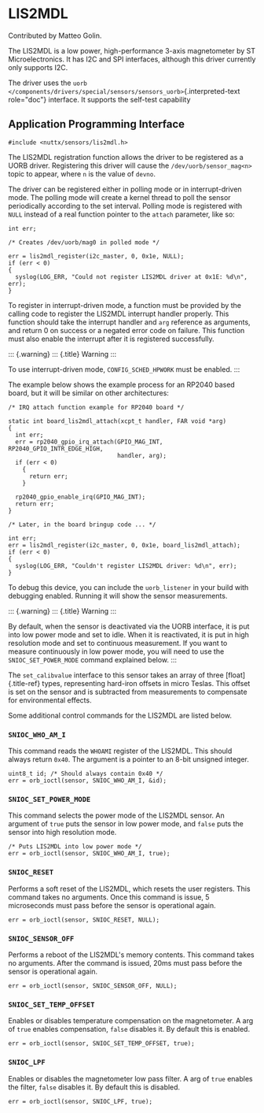 LIS2MDL
=======

Contributed by Matteo Golin.

The LIS2MDL is a low power, high-performance 3-axis magnetometer by ST
Microelectronics. It has I2C and SPI interfaces, although this driver
currently only supports I2C.

The driver uses the `uorb
</components/drivers/special/sensors/sensors_uorb>`{.interpreted-text
role="doc"} interface. It supports the self-test capability

Application Programming Interface
---------------------------------

``` {.c}
#include <nuttx/sensors/lis2mdl.h>
```

The LIS2MDL registration function allows the driver to be registered as
a UORB driver. Registering this driver will cause the
`/dev/uorb/sensor_mag<n>` topic to appear, where `n` is the value of
`devno`.

The driver can be registered either in polling mode or in
interrupt-driven mode. The polling mode will create a kernel thread to
poll the sensor periodically according to the set interval. Polling mode
is registered with `NULL` instead of a real function pointer to the
`attach` parameter, like so:

``` {.c}
int err;

/* Creates /dev/uorb/mag0 in polled mode */

err = lis2mdl_register(i2c_master, 0, 0x1e, NULL);
if (err < 0)
{
  syslog(LOG_ERR, "Could not register LIS2MDL driver at 0x1E: %d\n", err);
}
```

To register in interrupt-driven mode, a function must be provided by the
calling code to register the LIS2MDL interrupt handler properly. This
function should take the interrupt handler and `arg` reference as
arguments, and return 0 on success or a negated error code on failure.
This function must also enable the interrupt after it is registered
successfully.

::: {.warning}
::: {.title}
Warning
:::

To use interrupt-driven mode, `CONFIG_SCHED_HPWORK` must be enabled.
:::

The example below shows the example process for an RP2040 based board,
but it will be similar on other architectures:

``` {.c}
/* IRQ attach function example for RP2040 board */

static int board_lis2mdl_attach(xcpt_t handler, FAR void *arg)
{
  int err;
  err = rp2040_gpio_irq_attach(GPIO_MAG_INT, RP2040_GPIO_INTR_EDGE_HIGH,
                               handler, arg);
  if (err < 0)
    {
      return err;
    }

  rp2040_gpio_enable_irq(GPIO_MAG_INT);
  return err;
}

/* Later, in the board bringup code ... */

int err;
err = lis2mdl_register(i2c_master, 0, 0x1e, board_lis2mdl_attach);
if (err < 0)
{
  syslog(LOG_ERR, "Couldn't register LIS2MDL driver: %d\n", err);
}
```

To debug this device, you can include the `uorb_listener` in your build
with debugging enabled. Running it will show the sensor measurements.

::: {.warning}
::: {.title}
Warning
:::

By default, when the sensor is deactivated via the UORB interface, it is
put into low power mode and set to idle. When it is reactivated, it is
put in high resolution mode and set to continuous measurement. If you
want to measure continuously in low power mode, you will need to use the
`SNIOC_SET_POWER_MODE` command explained below.
:::

The `set_calibvalue` interface to this sensor takes an array of three
[float]{.title-ref} types, representing hard-iron offsets in micro
Teslas. This offset is set on the sensor and is subtracted from
measurements to compensate for environmental effects.

Some additional control commands for the LIS2MDL are listed below.

### `SNIOC_WHO_AM_I`

This command reads the `WHOAMI` register of the LIS2MDL. This should
always return `0x40`. The argument is a pointer to an 8-bit unsigned
integer.

``` {.c}
uint8_t id; /* Should always contain 0x40 */
err = orb_ioctl(sensor, SNIOC_WHO_AM_I, &id);
```

### `SNIOC_SET_POWER_MODE`

This command selects the power mode of the LIS2MDL sensor. An argument
of `true` puts the sensor in low power mode, and `false` puts the sensor
into high resolution mode.

``` {.c}
/* Puts LIS2MDL into low power mode */
err = orb_ioctl(sensor, SNIOC_WHO_AM_I, true);
```

### `SNIOC_RESET`

Performs a soft reset of the LIS2MDL, which resets the user registers.
This command takes no arguments. Once this command is issue, 5
microseconds must pass before the sensor is operational again.

``` {.c}
err = orb_ioctl(sensor, SNIOC_RESET, NULL);
```

### `SNIOC_SENSOR_OFF`

Performs a reboot of the LIS2MDL\'s memory contents. This command takes
no arguments. After the command is issued, 20ms must pass before the
sensor is operational again.

``` {.c}
err = orb_ioctl(sensor, SNIOC_SENSOR_OFF, NULL);
```

### `SNIOC_SET_TEMP_OFFSET`

Enables or disables temperature compensation on the magnetometer. A arg
of `true` enables compensation, `false` disables it. By default this is
enabled.

``` {.c}
err = orb_ioctl(sensor, SNIOC_SET_TEMP_OFFSET, true);
```

### `SNIOC_LPF`

Enables or disables the magnetometer low pass filter. A arg of `true`
enables the filter, `false` disables it. By default this is disabled.

``` {.c}
err = orb_ioctl(sensor, SNIOC_LPF, true);
```
